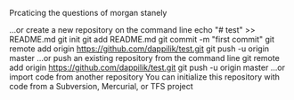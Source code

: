 Prcaticing the questions of morgan stanely



…or create a new repository on the command line
echo "# test" >> README.md
git init
git add README.md
git commit -m "first commit"
git remote add origin https://github.com/dappilik/test.git
git push -u origin master
…or push an existing repository from the command line
git remote add origin https://github.com/dappilik/test.git
git push -u origin master
…or import code from another repository
You can initialize this repository with code from a Subversion, Mercurial, or TFS project